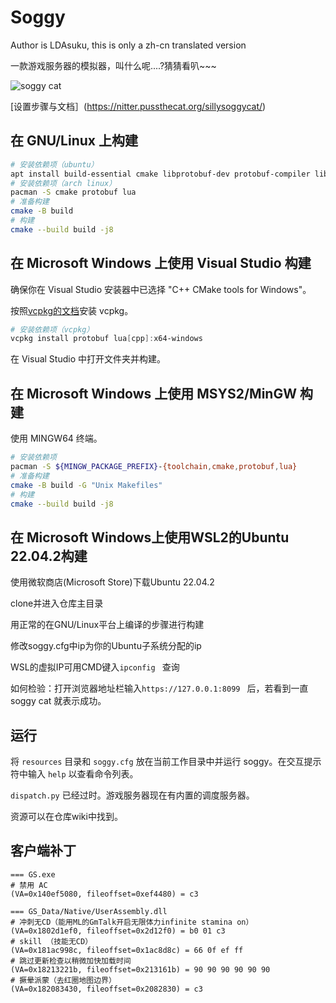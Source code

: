 # Soggy

Author is LDAsuku, this is only a zh-cn translated version

一款游戏服务器的模拟器，叫什么呢....?猜猜看叭~~~ 

![soggy cat](static/soggy_cat.png "soggy cat")

[设置步骤与文档］(https://nitter.pussthecat.org/sillysoggycat/)

## 在 GNU/Linux 上构建

```sh
# 安装依赖项（ubuntu）
apt install build-essential cmake libprotobuf-dev protobuf-compiler liblua5.3-dev
# 安装依赖项（arch linux）
pacman -S cmake protobuf lua
# 准备构建
cmake -B build
# 构建
cmake --build build -j8
```

## 在 Microsoft Windows 上使用 Visual Studio 构建

确保你在 Visual Studio 安装器中已选择 "C++ CMake tools for Windows"。

按照[vcpkg的文档](https://vcpkg.io/en/getting-started.html)安装 vcpkg。

```powershell
# 安装依赖项（vcpkg）
vcpkg install protobuf lua[cpp]:x64-windows
```

在 Visual Studio 中打开文件夹并构建。

## 在 Microsoft Windows 上使用 MSYS2/MinGW 构建

使用 MINGW64 终端。

```sh
# 安装依赖项
pacman -S ${MINGW_PACKAGE_PREFIX}-{toolchain,cmake,protobuf,lua}
# 准备构建
cmake -B build -G "Unix Makefiles"
# 构建
cmake --build build -j8
```

## 在 Microsoft Windows上使用WSL2的Ubuntu 22.04.2构建
使用微软商店(Microsoft Store)下载Ubuntu 22.04.2

clone并进入仓库主目录

用正常的在GNU/Linux平台上编译的步骤进行构建

修改soggy.cfg中ip为你的Ubuntu子系统分配的ip

WSL的虚拟IP可用CMD键入```ipconfig ```  查询

如何检验：打开浏览器地址栏输入```https://127.0.0.1:8099 ``` 后，若看到一直soggy cat 就表示成功。


## 运行

将 `resources` 目录和 `soggy.cfg` 放在当前工作目录中并运行 soggy。在交互提示符中输入 `help` 以查看命令列表。

`dispatch.py` 已经过时。游戏服务器现在有内置的调度服务器。

资源可以在仓库wiki中找到。

## 客户端补丁

```
=== GS.exe
# 禁用 AC
(VA=0x140ef5080, fileoffset=0xef4480) = c3

=== GS_Data/Native/UserAssembly.dll
# 冲刺无CD（能用ML的GmTalk开启无限体力infinite stamina on）
(VA=0x1802d1ef0, fileoffset=0x2d12f0) = b0 01 c3
# skill （技能无CD）
(VA=0x181ac998c, fileoffset=0x1ac8d8c) = 66 0f ef ff
# 跳过更新检查以稍微加快加载时间
(VA=0x18213221b, fileoffset=0x213161b) = 90 90 90 90 90 90
# 撅晕派蒙（去红圈地图边界）
(VA=0x182083430, fileoffset=0x2082830) = c3
```
